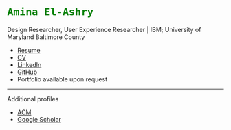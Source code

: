 <h1 style="color: red"><code style="color : green">Amina El-Ashry</code></h1>
Design Researcher, User Experience Researcher | IBM; University of Maryland Baltimore County 

- [Resume](https://drive.google.com/file/d/1unvh3vx_jvgjUedMtX14WyfgxjBtvFOr/view?usp=sharing)  
- [CV](https://drive.google.com/file/d/1jaifXlix_RBo-H4c0Eq_DveXlEXUoz7z/view?usp=sharing)  
- [LinkedIn](https://www.linkedin.com/in/amina-el-ashry/)
- [GitHub](https://github.com/aminaelashry?tab=repositories)
- Portfolio available upon request  

*** 
Additional profiles 
- [ACM](https://dl.acm.org/profile/99659904727)
- [Google Scholar](https://scholar.google.com/citations?user=bg1tSYAAAAAJ&hl=en)
